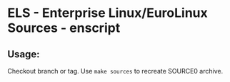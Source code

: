 # ELS - Enterprise Linux/EuroLinux Sources - enscript
 
## Usage:
  Checkout branch or tag. Use `make sources` to recreate  SOURCE0 archive.
